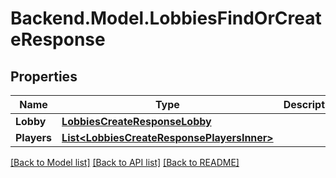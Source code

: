# Backend.Model.LobbiesFindOrCreateResponse

## Properties

Name | Type | Description | Notes
------------ | ------------- | ------------- | -------------
**Lobby** | [**LobbiesCreateResponseLobby**](LobbiesCreateResponseLobby.md) |  | 
**Players** | [**List&lt;LobbiesCreateResponsePlayersInner&gt;**](LobbiesCreateResponsePlayersInner.md) |  | 

[[Back to Model list]](../README.md#documentation-for-models) [[Back to API list]](../README.md#documentation-for-api-endpoints) [[Back to README]](../README.md)

